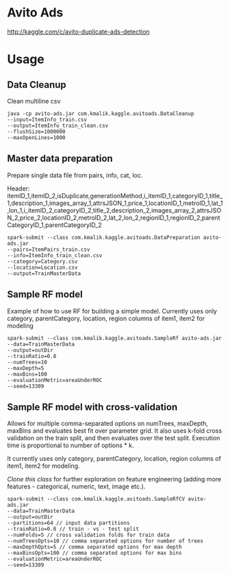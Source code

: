 # Avito Ads
http://kaggle.com/c/avito-duplicate-ads-detection

# Usage

## Data Cleanup
Clean multiline csv
```
java -cp avito-ads.jar com.kmalik.kaggle.avitoads.DataCleanup 
--input=ItemInfo_train.csv 
--output=ItemInfo_train_clean.csv 
--flushSize=1000000 
--maxOpenLines=1000
```

## Master data preparation
Prepare single data file from pairs, info, cat, loc.

Header:
itemID_1,itemID_2,isDuplicate,generationMethod,i_itemID_1,categoryID_1,title_1,description_1,images_array_1,attrsJSON_1,price_1,locationID_1,metroID_1,lat_1,lon_1,i_itemID_2,categoryID_2,title_2,description_2,images_array_2,attrsJSON_2,price_2,locationID_2,metroID_2,lat_2,lon_2,regionID_1,regionID_2,parentCategoryID_1,parentCategoryID_2

```
spark-submit --class com.kmalik.kaggle.avitoads.DataPreparation avito-ads.jar 
--pairs=ItemPairs_train.csv 
--info=ItemInfo_train_clean.csv 
--category=Category.csv 
--location=Location.csv 
--output=TrainMasterData
```

## Sample RF model
Example of how to use RF for building a simple model.
Currently uses only category, parentCategory, location, region columns of item1, item2 for modeling
```
spark-submit --class com.kmalik.kaggle.avitoads.SampleRf avito-ads.jar 
--data=TrainMasterData 
--output=outDir 
--trainRatio=0.8 
--numTrees=10 
--maxDepth=5 
--maxBins=100 
--evaluationMetric=areaUnderROC 
--seed=13309
```

## Sample RF model with cross-validation
Allows for multiple comma-separated options on numTrees, maxDepth, maxBins and evaluates best fit over parameter grid. It also uses k-fold cross validation on the train split, and then evaluates over the test split. Execution time is proportional to number of options * k.

It currently uses only category, parentCategory, location, region columns of item1, item2 for modeling.

*Clone this class* for further exploration on feature engineering (adding more features - categorical, numeric, text, image etc.).
```
spark-submit --class com.kmalik.kaggle.avitoads.SampleRfCV avito-ads.jar 
--data=TrainMasterData 
--output=outDir 
--partitions=64 // input data partitions
--trainRatio=0.8 // train - vs - test split
--numFolds=5 // cross validation folds for train data
--numTreesOpts=10 // comma separated options for number of trees
--maxDepthOpts=5 // comma separated options for max depth
--maxBinsOpts=100 // comma separated options for max bins
--evaluationMetric=areaUnderROC 
--seed=13309
```

